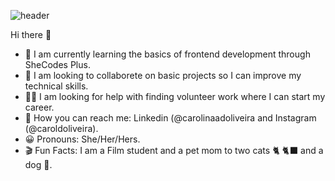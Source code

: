 
![header](https://github.com/carolinadoliveira/carolinadoliveira/assets/98764896/e8cfc5f1-fa49-49d7-94e8-fb0afd153d74)



Hi there 👋

- 🌱 I am currently learning the basics of frontend development through SheCodes Plus.
- 🤝 I am looking to collaborete on basic projects so I can improve my technical skills.
- 👩‍💻 I am looking for help with finding volunteer work where I can start my career.
- 📮 How you can reach me: Linkedin (@carolinaadoliveira and Instagram (@caroldoliveira). 
- 😀 Pronouns: She/Her/Hers.
- 🎬 Fun Facts: I am a Film student and a pet mom to two cats 🐈 🐈‍⬛ and a dog 🐺.

